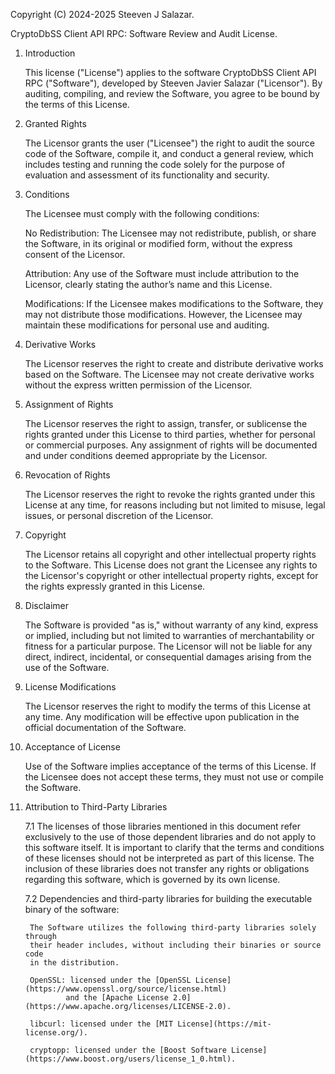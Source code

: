 Copyright (C) 2024-2025 Steeven J Salazar.

CryptoDbSS Client API RPC: Software Review and Audit License.

1. Introduction

    This license ("License") applies to the software CryptoDbSS Client API RPC ("Software"),
     developed by Steeven Javier Salazar ("Licensor"). By auditing, compiling,
      and review the Software, you agree to be bound by the terms of this 
      License.

2. Granted Rights

    The Licensor grants the user ("Licensee") the right to audit the source code 
	of the Software, compile it, and conduct a general review, which includes 
	testing and running the code solely for the purpose of evaluation and 
	assessment of its functionality and security.

3. Conditions

    The Licensee must comply with the following conditions:

    No Redistribution: The Licensee may not redistribute, publish, or share 
    the Software, in its original or modified form, without the express consent
     of the Licensor.
    
    Attribution: Any use of the Software must include attribution to the 
    Licensor, clearly stating the author’s name and this License.
    
    Modifications: If the Licensee makes modifications to the Software, 
    they may not distribute those modifications. However, the Licensee may 
    maintain these modifications for personal use and auditing.

4. Derivative Works

    The Licensor reserves the right to create and distribute derivative 
    works based on the Software. The Licensee may not create derivative 
    works without the express written permission of the Licensor.

5. Assignment of Rights

    The Licensor reserves the right to assign, transfer, or sublicense the 
    rights granted under this License to third parties, whether for personal 
    or commercial purposes. Any assignment of rights will be documented and 
    under conditions deemed appropriate by the Licensor.

6. Revocation of Rights

    The Licensor reserves the right to revoke the rights granted under this 
    License at any time, for reasons including but not limited to misuse, 
    legal issues, or personal discretion of the Licensor.

8. Copyright

    The Licensor retains all copyright and other intellectual property rights 
    to the Software. This License does not grant the Licensee any rights 
    to the Licensor's copyright or other intellectual property rights, except 
    for the rights expressly granted in this License.

9. Disclaimer

    The Software is provided "as is," without warranty of any kind, express 
    or implied, including but not limited to warranties of merchantability 
    or fitness for a particular purpose. The Licensor will not be liable 
    for any direct, indirect, incidental, or consequential damages arising 
    from the use of the Software.

10. License Modifications

    The Licensor reserves the right to modify the terms of this License 
    at any time. Any modification will be effective upon publication in 
    the official documentation of the Software.

11. Acceptance of License

    Use of the Software implies acceptance of the terms of this License. 
    If the Licensee does not accept these terms, they must not use or compile 
    the Software.

7. Attribution to Third-Party Libraries

	7.1 The licenses of those libraries mentioned in this document 
	refer exclusively to the use of those dependent libraries and do not 
	apply to this software itself. It is important to clarify that the terms 
	and conditions of these licenses should not be interpreted as part of 
	this license. The inclusion of these libraries does not transfer any 
	rights or obligations regarding this software, which is governed by 
	its own license.

	7.2 Dependencies and third-party libraries for building the executable 
	binary of the software:

		The Software utilizes the following third-party libraries solely through 
		their header includes, without including their binaries or source code 
		in the distribution. 

		OpenSSL: licensed under the [OpenSSL License](https://www.openssl.org/source/license.html) 
				and the [Apache License 2.0](https://www.apache.org/licenses/LICENSE-2.0).
				
		libcurl: licensed under the	[MIT License](https://mit-license.org/).
		
		cryptopp: licensed under the [Boost Software License](https://www.boost.org/users/license_1_0.html).


		
		
